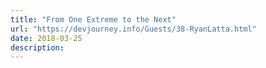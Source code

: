 ```yaml
---
title: "From One Extreme to the Next"
url: "https://devjourney.info/Guests/38-RyanLatta.html"
date: 2018-03-25
description: 
---
```


